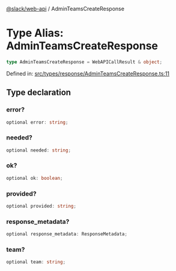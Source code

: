 [@slack/web-api](../index.md) / AdminTeamsCreateResponse

# Type Alias: AdminTeamsCreateResponse

```ts
type AdminTeamsCreateResponse = WebAPICallResult & object;
```

Defined in: [src/types/response/AdminTeamsCreateResponse.ts:11](https://github.com/slackapi/node-slack-sdk/blob/main/packages/web-api/src/types/response/AdminTeamsCreateResponse.ts#L11)

## Type declaration

### error?

```ts
optional error: string;
```

### needed?

```ts
optional needed: string;
```

### ok?

```ts
optional ok: boolean;
```

### provided?

```ts
optional provided: string;
```

### response\_metadata?

```ts
optional response_metadata: ResponseMetadata;
```

### team?

```ts
optional team: string;
```
